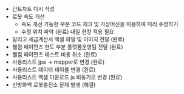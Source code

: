 - 간트차트 다시 작성
- 로봇 속도 개선
	- 속도 개선 가능한 부분 코드 체크 및 가상머신을 이용하여 미리 수정하기
	- 수정 위치 파악 (완료) 내일 현장 적용 필요
- 알리고 세금계산서 엑셀 파일 및 이미지 전달 (완료)
- 웰컴 페이먼츠 한도 부분 플랫폼운영팀 전달 (완료)
- 웰컴 페이먼츠 테스트 비용 취소 (완료)
- 사용리스트 jpa -> mapper로 변경 (완료)
- 사용리스트 데이터 테이블 변경 (완료)
- 사용리스트 엑셀 다운로드 js 비동기로 변경 (완료)
- 신방화역 로봇충전소 문제 발생 (해결)

